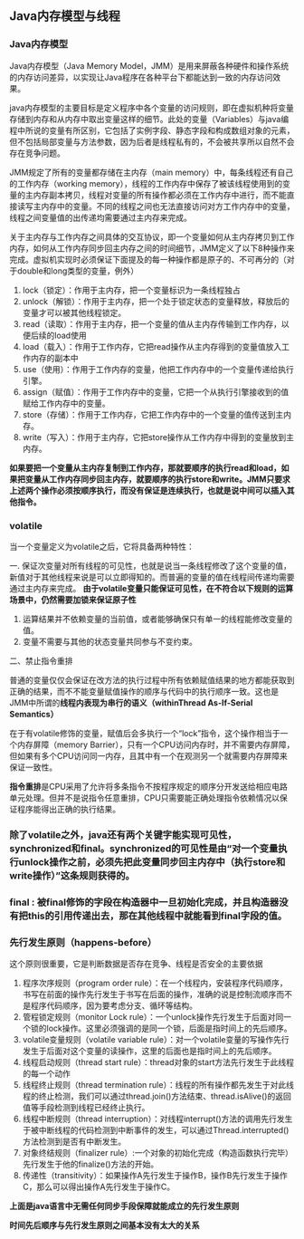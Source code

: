 ## Java内存模型与线程
### Java内存模型
Java内存模型（Java Memory Model，JMM）是用来屏蔽各种硬件和操作系统的内存访问差异，以实现让Java程序在各种平台下都能达到一致的内存访问效果。

java内存模型的主要目标是定义程序中各个变量的访问规则，即在虚拟机种将变量存储到内存和从内存中取出变量这样的细节。此处的变量（Variables）与java编程中所说的变量有所区别，它包括了实例字段、静态字段和构成数组对象的元素，但不包括局部变量与方法参数，因为后者是线程私有的，不会被共享所以自然不会存在竞争问题。

JMM规定了所有的变量都存储在主内存（main memory）中，每条线程还有自己的工作内存（working memory），线程的工作内存中保存了被该线程使用到的变量的主内存副本拷贝，线程对变量的所有操作都必须在工作内存中进行，而不能直接读写主内存中的变量。不同的线程之间也无法直接访问对方工作内存中的变量，线程之间变量值的出传递均需要通过主内存来完成。

关于主内存与工作内存之间具体的交互协议，即一个变量如何从主内存拷贝到工作内存，如何从工作内存同步回主内存之间的时间细节，JMM定义了以下8种操作来完成。虚拟机实现时必须保证下面提及的每一种操作都是原子的、不可再分的（对于double和long类型的变量，例外）

1. lock（锁定）：作用于主内存，把一个变量标识为一条线程独占
2. unlock（解锁）：作用于主内存，把一个处于锁定状态的变量释放，释放后的变量才可以被其他线程锁定。
3. read（读取）：作用于主内存，把一个变量的值从主内存传输到工作内存，以便后续的load使用
4. load（载入）：作用于工作内存，它把read操作从主内存得到的变量值放入工作内存的副本中
5. use（使用）：作用于工作内存的变量，他把工作内存中的一个变量传递给执行引擎。
6. assign（赋值）：作用于工作内存中的变量，它把一个从执行引擎接收到的值赋给工作内存中的变量。
7. store（存储）：作用于工作内存，它把工作内存中的一个变量的值传送到主内存。
8. write（写入）：作用于主内存，它把store操作从工作内存中得到的变量放到主内存。

**如果要把一个变量从主内存复制到工作内存，那就要顺序的执行read和load，如果把变量从工作内存同步回主内存，就要顺序的执行store和write。JMM只要求上述两个操作必须按顺序执行，而没有保证是连续执行，也就是说中间可以插入其他指令。**

### volatile
当一个变量定义为volatile之后，它将具备两种特性：

一. 保证次变量对所有线程的可见性，也就是说当一条线程修改了这个变量的值，新值对于其他线程来说是可以立即得知的。而普遍的变量的值在线程间传递均需要通过主内存来完成。
**由于volatile变量只能保证可见性，在不符合以下规则的运算场景中，仍然需要加锁来保证原子性**

1. 运算结果并不依赖变量的当前值，或者能够确保只有单一的线程能修改变量的值。
2. 变量不需要与其他的状态变量共同参与不变约束。

二、禁止指令重排

普通的变量仅仅会保证在改方法的执行过程中所有依赖赋值结果的地方都能获取到正确的结果，而不不能变量赋值操作的顺序与代码中的执行顺序一致。这也是JMM中所谓的**线程内表现为串行的语义（withinThread As-If-Serial Semantics）**

在于有volatile修饰的变量，赋值后会多执行一个“lock”指令，这个操作相当于一个内存屏障（memory Barrier），只有一个CPU访问内存时，并不需要内存屏障，但如果有多个CPU访问同一内存，且其中有一个在观测另一个就需要内存屏障来保证一致性。

**指令重排**是CPU采用了允许将多条指令不按程序规定的顺序分开发送给相应电路单元处理。但并不是说指令任意重排，CPU只需要能正确处理指令依赖情况以保证程序能得出正确的执行结果。

### **除了volatile之外，java还有两个关键字能实现可见性，synchronized和final。synchronized的可见性是由“对一个变量执行unlock操作之前，必须先把此变量同步回主内存中（执行store和write操作）”这条规则获得的。**

### **final : 被final修饰的字段在构造器中一旦初始化完成，并且构造器没有把this的引用传递出去，那在其他线程中就能看到final字段的值。**


### 先行发生原则（happens-before）
这个原则很重要，它是判断数据是否存在竞争、线程是否安全的主要依据

1. 程序次序规则（program order rule）：在一个线程内，安装程序代码顺序，书写在前面的操作先行发生于书写在后面的操作，准确的说是控制流顺序而不是程序代码顺序，因为要考虑分支、循环等结构。
2. 管程锁定规则（monitor Lock rule）：一个unlock操作先行发生于后面对同一个锁的lock操作。这里必须强调的是同一个锁，后面是指时间上的先后顺序。
3. volatile变量规则（volatile variable rule）：对一个volatile变量的写操作先行发生于后面对这个变量的读操作，这里的后面也是指时间上的先后顺序。
4. 线程启动规则（thread start rule）：thread对象的start方法先行发生于此线程的每一个动作
5. 线程终止规则（thread termination rule）：线程的所有操作都先发生于对此线程的终止检测，我们可以通过thread.join()方法结束、thread.isAlive()的返回值等手段检测到线程已经终止执行。
6. 线程中断规则（thread interruption）：对线程interrupt()方法的调用先行发生于被中断线程的代码检测到中断事件的发生，可以通过Thread.interrupted()方法检测到是否有中断发生。
7. 对象终结规则（finalizer rule）:一个对象的初始化完成（构造函数执行完毕）先行发生于他的finalize()方法的开始。
8. 传递性（transitivity）：如果操作A先行发生于操作B，操作B先行发生于操作C，那么可以得出操作A先行发生于操作C。

**上面是java语言中无需任何同步手段保障就能成立的先行发生原则**

**时间先后顺序与先行发生原则之间基本没有太大的关系** 
 

